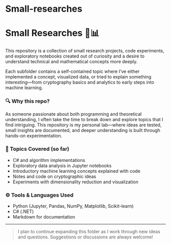 # Small-researches
# Small Researches 🧠📊

This repository is a collection of small research projects, code experiments, and exploratory notebooks created out of curiosity and a desire to understand technical and mathematical concepts more deeply.

Each subfolder contains a self-contained topic where I’ve either implemented a concept, visualized data, or tried to explain something interesting—from cryptography basics and analytics to early steps into machine learning.

### 🔍 Why this repo?

As someone passionate about both programming and theoretical understanding, I often take the time to break down and explore topics that I find intriguing. This repository is my personal lab—where ideas are tested, small insights are documented, and deeper understanding is built through hands-on experimentation.

### 🧩 Topics Covered (so far)

- C# and algorithm implementations
- Exploratory data analysis in Jupyter notebooks
- Introductory machine learning concepts explained with code
- Notes and code on cryptographic ideas
- Experiments with dimensionality reduction and visualization

### ⚙️ Tools & Languages Used

- Python (Jupyter, Pandas, NumPy, Matplotlib, Scikit-learn)
- C# (.NET)
- Markdown for documentation

---

> I plan to continue expanding this folder as I work through new ideas and questions. Suggestions or discussions are always welcome!

